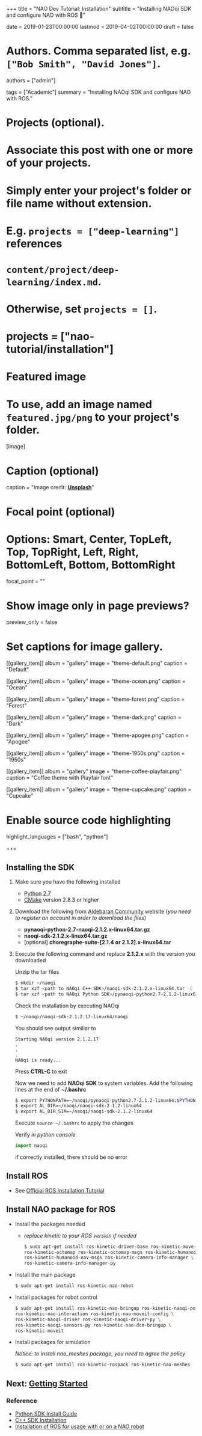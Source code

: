 +++
title = "NAO Dev Tutorial: Installation"
subtitle = "Installing NAOqi SDK and configure NAO with ROS :floppy_disk:"

date = 2019-01-23T00:00:00
lastmod = 2019-04-02T00:00:00
draft = false

# Authors. Comma separated list, e.g. `["Bob Smith", "David Jones"]`.
authors = ["admin"]

tags = ["Academic"]
summary = "Installing NAOqi SDK and configure NAO with ROS."

# Projects (optional).
#   Associate this post with one or more of your projects.
#   Simply enter your project's folder or file name without extension.
#   E.g. `projects = ["deep-learning"]` references 
#   `content/project/deep-learning/index.md`.
#   Otherwise, set `projects = []`.
# projects = ["nao-tutorial/installation"]

# Featured image
# To use, add an image named `featured.jpg/png` to your project's folder. 
[image]
  # Caption (optional)
  caption = "Image credit: [**Unsplash**](https://unsplash.com/photos/CpkOjOcXdUY)"

  # Focal point (optional)
  # Options: Smart, Center, TopLeft, Top, TopRight, Left, Right, BottomLeft, Bottom, BottomRight
  focal_point = ""

  # Show image only in page previews?
  preview_only = false

# Set captions for image gallery.

[[gallery_item]]
album = "gallery"
image = "theme-default.png"
caption = "Default"

[[gallery_item]]
album = "gallery"
image = "theme-ocean.png"
caption = "Ocean"

[[gallery_item]]
album = "gallery"
image = "theme-forest.png"
caption = "Forest"

[[gallery_item]]
album = "gallery"
image = "theme-dark.png"
caption = "Dark"

[[gallery_item]]
album = "gallery"
image = "theme-apogee.png"
caption = "Apogee"

[[gallery_item]]
album = "gallery"
image = "theme-1950s.png"
caption = "1950s"

[[gallery_item]]
album = "gallery"
image = "theme-coffee-playfair.png"
caption = "Coffee theme with Playfair font"

[[gallery_item]]
album = "gallery"
image = "theme-cupcake.png"
caption = "Cupcake"

# Enable source code highlighting
highlight_languages = ["bash", "python"]

+++

## Installing the SDK
1. Make sure you have the following installed
    - [Python 2.7](https://www.python.org/download/releases/2.7/)
    - [CMake](https://cmake.org/) version 2.8.3 or higher
    
1. Download the following from [Aldebaran Community](https://community.aldebaran.com/en/resources/software) website \(*you need to register an account in order to download the files*\)
    - **pynaoqi-python-2.7-naoqi-2.1.2.x-linux64.tar.gz**
    - **naoqi-sdk-2.1.2.x-linux64.tar.gz**
    - \[optional\] **choregraphe-suite-\[2.1.4 or 2.1.2\].x-linux64.tar**
    
1. Execute the following command and replace **2.1.2.x** with the version you downloaded

    Unzip the tar files
    ```bash
    $ mkdir ~/naoqi
    $ tar xzf <path to NAOqi C++ SDK>/naoqi-sdk-2.1.2.x-linux64.tar -C ~/naoqi/naoqi-sdk-2.1.2-linux64
    $ tar xzf <path to NAOqi Python SDK>/pynaoqi-python2.7-2.1.2-linux64.tar -C ~/naoqi/naoqi-sdk-2.1.2-linux64
    ```
    
    Check the installation by executing NAOqi
    ```bash
    $ ~/naoqi/naoqi-sdk-2.1.2.17-linux64/naoqi
    ```
    You should see output similiar to
    ```
    Starting NAOqi version 2.1.2.17
    .
    .
    .
    NAOqi is ready...
    ```
    
    Press **CTRL-C** to exit

    Now we need to add **NAOqi SDK** to system variables. Add the following lines at the end of **~/.bashrc**
    ```bash
    $ export PYTHONPATH=~/naoqi/pynaoqi-python2.7-2.1.2-linux64:$PYTHONPATH
    $ export AL_DIR=~/naoqi/naoqi-sdk-2.1.2-linux64
    $ export AL_DIR_SIM=~/naoqi/naoqi-sdk-2.1.2-linux64
    ```
    
    Execute `source ~/.bashrc` to apply the changes

    Verify *in python console*
    ```python
    import naoqi
    ```
    if correctly installed, there should be no error



## Install ROS
- See [Official ROS Installation Tutorial](http://wiki.ros.org/kinetic/Installation)

## Install **NAO package** for ROS
- Install the packages needed
  - *replace kinetic to your ROS version if needed*
    
    ```bash
    $ sudo apt-get install ros-kinetic-driver-base ros-kinetic-move-base-msgs \
    ros-kinetic-octomap ros-kinetic-octomap-msgs ros-kinetic-humanoid-msgs \
    ros-kinetic-humanoid-nav-msgs ros-kinetic-camera-info-manager \
    ros-kinetic-camera-info-manager-py
    ```

- Install the main package
  ```bash
  $ sudo apt-get install ros-kinetic-nao-robot
  ```

- Install packages for robot control
  ```bash
  $ sudo apt-get install ros-kinetic-nao-bringup ros-kinetic-naoqi-pose \
  ros-kinetic-nao-interaction ros-kinetic-nao-moveit-config \
  ros-kinetic-naoqi-driver ros-kinetic-naoqi-driver-py \
  ros-kinetic-naoqi-sensors-py ros-kinetic-nao-dcm-bringup \
  ros-kinetic-moveit
  ```

- Install packages for simulation

  *Notice: to install nao_meshes package, you need to agree the policy*
  ```bash
  $ sudo apt-get install ros-kinetic-rospack ros-kinetic-nao-meshes
  ```

## Next: [Getting Started](/post/nao-tutorial/getting-started/)

### Reference
- [Python SDK Install Guide](http://doc.aldebaran.com/2-1/dev/python/install_guide.html)
- [C++ SDK Installation](http://doc.aldebaran.com/2-1/dev/cpp/install_guide.html)
- [Installation of ROS for usage with or on a NAO robot](http://wiki.ros.org/nao/Tutorials/Installation)
